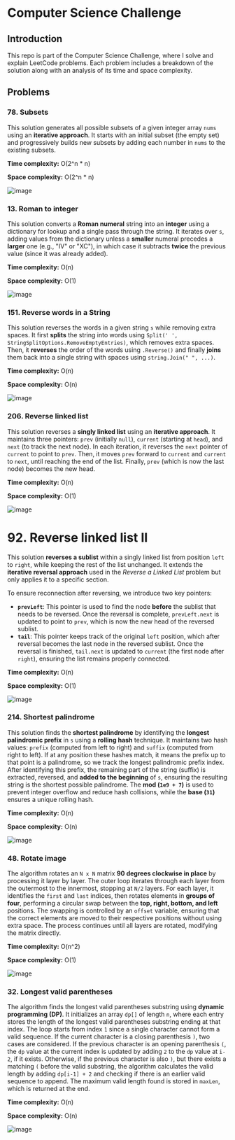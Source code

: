 # Computer Science Challenge

## Introduction
This repo is part of the Computer Science Challenge, where I solve and explain LeetCode problems. Each problem includes a breakdown of the solution along with an analysis of its time and space complexity.

## Problems

### 78. Subsets
This solution generates all possible subsets of a given integer array `nums` using an **iterative approach**. It starts with an initial subset (the empty set) and progressively builds new subsets by adding each number in `nums` to the existing subsets.

**Time complexity:** O(2^n * n)

**Space complexity:** O(2^n * n)

![image](https://github.com/user-attachments/assets/f49145e6-9d55-481d-8d5b-cfe018a0e314)

### 13. Roman to integer
This solution converts a **Roman numeral** string into an **integer** using a dictionary for lookup and a single pass through the string. It iterates over `s`, adding values from the dictionary unless a **smaller** numeral precedes a **larger** one (e.g., "IV" or "XC"), in which case it subtracts **twice** the previous value (since it was already added).

**Time complexity:** O(n)

**Space complexity:** O(1)

![image](https://github.com/user-attachments/assets/f139ca03-f480-41c8-bc29-018464c160b8)

### 151. Reverse words in a String
This solution reverses the words in a given string `s` while removing extra spaces. It first **splits** the string into words using `Split(' ', StringSplitOptions.RemoveEmptyEntries)`, which removes extra spaces. Then, it **reverses** the order of the words using `.Reverse()` and finally **joins** them back into a single string with spaces using `string.Join(" ", ...)`.

**Time complexity:** O(n)

**Space complexity:** O(n)

![image](https://github.com/user-attachments/assets/92d99993-3414-49ab-ab96-1858406fdfe8)

### 206. Reverse linked list
This solution reverses a **singly linked list** using an **iterative approach**. It maintains three pointers: `prev` (initially `null`), `current` (starting at `head`), and `next` (to track the next node). In each iteration, it reverses the `next` pointer of `current` to point to `prev`. Then, it moves `prev` forward to `current` and `current` to `next`, until reaching the end of the list. Finally, `prev` (which is now the last node) becomes the new head.

**Time complexity:** O(n)

**Space complexity:** O(1)

![image](https://github.com/user-attachments/assets/84d180e8-7f21-483b-90dd-c4abc7483ed4)

# 92. Reverse linked list II
This solution **reverses a sublist** within a singly linked list from position `left` to `right`, while keeping the rest of the list unchanged. It extends the **iterative reversal approach** used in the *Reverse a Linked List* problem but only applies it to a specific section.

To ensure reconnection after reversing, we introduce two key pointers:

- **`prevLeft`**: This pointer is used to find the node **before** the sublist that needs to be reversed. Once the reversal is complete, `prevLeft.next` is updated to point to `prev`, which is now the new head of the reversed sublist.
- **`tail`**: This pointer keeps track of the original `left` position, which after reversal becomes the last node in the reversed sublist. Once the reversal is finished, `tail.next` is updated to `current` (the first node after `right`), ensuring the list remains properly connected.

**Time complexity:** O(n)

**Space complexity:** O(1)

![image](https://github.com/user-attachments/assets/10c49bb8-5e89-4f26-8da1-58fb2b2b15c1)

### 214. Shortest palindrome
This solution finds the **shortest palindrome** by identifying the **longest palindromic prefix** in `s` using a **rolling hash** technique. It maintains two hash values: `prefix` (computed from left to right) and `suffix` (computed from right to left). If at any position these hashes match, it means the prefix up to that point is a palindrome, so we track the longest palindromic prefix index. After identifying this prefix, the remaining part of the string (suffix) is extracted, reversed, and **added to the beginning** of `s`, ensuring the resulting string is the shortest possible palindrome. The **mod (`1e9 + 7`)** is used to prevent integer overflow and reduce hash collisions, while the **base (`31`)** ensures a unique rolling hash.

**Time complexity:** O(n)

**Space complexity:** O(n)

![image](https://github.com/user-attachments/assets/f747745d-615e-416b-82a1-fcb69e55a308)

### 48. Rotate image
The algorithm rotates an `N x N` matrix **90 degrees clockwise in place** by processing it layer by layer. The outer loop iterates through each layer from the outermost to the innermost, stopping at `N/2` layers. For each layer, it identifies the `first` and `last` indices, then rotates elements in **groups of four**, performing a circular swap between the **top, right, bottom, and left** positions. The swapping is controlled by an `offset` variable, ensuring that the correct elements are moved to their respective positions without using extra space. The process continues until all layers are rotated, modifying the matrix directly.

**Time complexity:** O(n^2)

**Space complexity:** O(1)

![image](https://github.com/user-attachments/assets/abf71842-f4f2-4224-bbbc-c14d16b5c8fe)

### 32. Longest valid parentheses
The algorithm finds the longest valid parentheses substring using **dynamic programming (DP)**. It initializes an array `dp[]` of length `n`, where each entry stores the length of the longest valid parentheses substring ending at that index. The loop starts from index `1` since a single character cannot form a valid sequence. If the current character is a closing parenthesis `)`, two cases are considered. If the previous character is an opening parenthesis `(`, the `dp` value at the current index is updated by adding `2` to the `dp` value at `i-2`, if it exists. Otherwise, if the previous character is also `)`, but there exists a matching `(` before the valid substring, the algorithm calculates the valid length by adding `dp[i-1] + 2` and checking if there is an earlier valid sequence to append. The maximum valid length found is stored in `maxLen`, which is returned at the end.

**Time complexity:** O(n)

**Space complexity:** O(n)

![image](https://github.com/user-attachments/assets/731cd9d6-82b3-4681-bf1b-4d0d7dfb074a)
